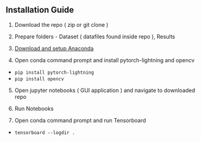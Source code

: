 ## Installation Guide

1) Download the repo ( zip or git clone )

2) Prepare folders - Dataset ( datafiles found inside repo ), Results

3) [Download and setup Anaconda](https://docs.anaconda.com/anaconda/install/windows/)

4) Open conda command prompt and install pytorch-lightning and opencv

- `pip install pytorch-lightning`
- `pip install opencv`

5) Open jupyter notebooks ( GUI application ) and navigate to downloaded repo

6) Run Notebooks

7) Open conda command prompt and run Tensorboard

- `tensorboard --logdir .`

